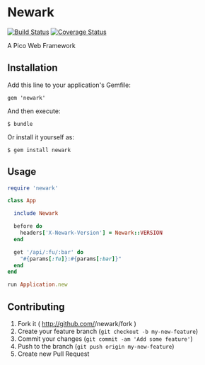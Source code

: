 # Newark

[![Build Status](https://travis-ci.org/mje113/newark.png?branch=master)](https://travis-ci.org/mje113/newark)
[![Coverage Status](https://coveralls.io/repos/mje113/newark/badge.png)](https://coveralls.io/r/mje113/newark)

A Pico Web Framework

## Installation

Add this line to your application's Gemfile:

    gem 'newark'

And then execute:

    $ bundle

Or install it yourself as:

    $ gem install newark

## Usage

```ruby
require 'newark'

class App

  include Newark

  before do
    headers['X-Newark-Version'] = Newark::VERSION
  end

  get '/api/:fu/:bar' do
    "#{params[:fu]}:#{params[:bar]}"
  end
end

run Application.new
```

## Contributing

1. Fork it ( http://github.com/<my-github-username>/newark/fork )
2. Create your feature branch (`git checkout -b my-new-feature`)
3. Commit your changes (`git commit -am 'Add some feature'`)
4. Push to the branch (`git push origin my-new-feature`)
5. Create new Pull Request
